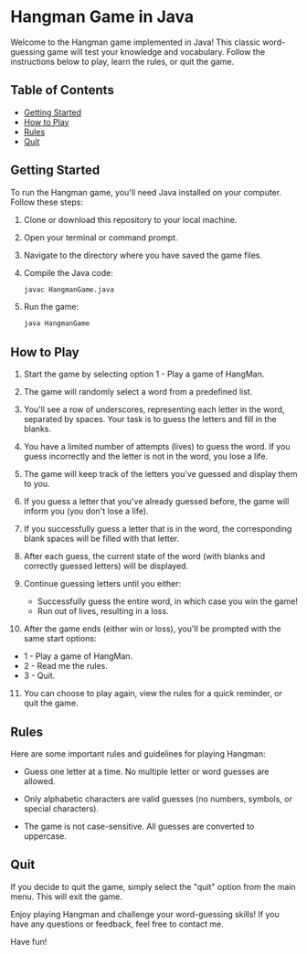 # Hangman Game in Java

Welcome to the Hangman game implemented in Java! This classic word-guessing game will test your knowledge and vocabulary. Follow the instructions below to play, learn the rules, or quit the game.

## Table of Contents
- [Getting Started](#getting-started)
- [How to Play](#how-to-play)
- [Rules](#rules)
- [Quit](#quit)

## Getting Started

To run the Hangman game, you'll need Java installed on your computer. Follow these steps:

1. Clone or download this repository to your local machine.

2. Open your terminal or command prompt.

3. Navigate to the directory where you have saved the game files.

4. Compile the Java code:
   ```bash
   javac HangmanGame.java
   ```

5. Run the game:
   ```bash
   java HangmanGame
   ```

## How to Play

1. Start the game by selecting option 1 - Play a game of HangMan.

2. The game will randomly select a word from a predefined list.

3. You'll see a row of underscores, representing each letter in the word, separated by spaces. Your task is to guess the letters and fill in the blanks.

4. You have a limited number of attempts (lives) to guess the word. If you guess incorrectly and the letter is not in the word, you lose a life.

5. The game will keep track of the letters you've guessed and display them to you.

6. If you guess a letter that you've already guessed before, the game will inform you (you don't lose a life).

7. If you successfully guess a letter that is in the word, the corresponding blank spaces will be filled with that letter.

8. After each guess, the current state of the word (with blanks and correctly guessed letters) will be displayed.

9. Continue guessing letters until you either:
    - Successfully guess the entire word, in which case you win the game!
    - Run out of lives, resulting in a loss.

10. After the game ends (either win or loss), you'll be prompted with the same start options:
- 1 - Play a game of HangMan.
- 2 - Read me the rules.
- 3 - Quit.

11. You can choose to play again, view the rules for a quick reminder, or quit the game.

## Rules

Here are some important rules and guidelines for playing Hangman:

- Guess one letter at a time. No multiple letter or word guesses are allowed.

- Only alphabetic characters are valid guesses (no numbers, symbols, or special characters).

- The game is not case-sensitive. All guesses are converted to uppercase.

## Quit

If you decide to quit the game, simply select the "quit" option from the main menu. This will exit the game.

Enjoy playing Hangman and challenge your word-guessing skills! If you have any questions or feedback, feel free to contact me.

Have fun!